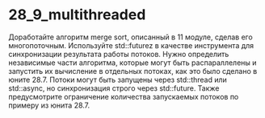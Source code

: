 # 28_9_multithreaded
Доработайте алгоритм merge sort, описанный в 11 модуле, сделав его многопоточным.
Используйте std::futurez в качестве инструмента для синхронизации результата работы потоков.
Нужно определить независимые части алгоритма, которые могут быть распараллелены и запустить их вычисление в отдельных потоках, как это было сделано в юните 28.7.
Потоки могут быть запущены через std::thread или std::async, но синхронизация строго через std::future. Также предусмотрите ограничение количества запускаемых потоков по примеру из юнита 28.7.
